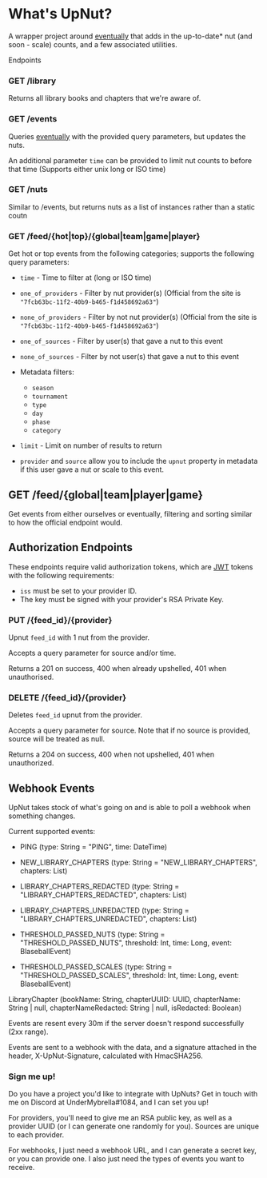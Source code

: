 # What's UpNut?

A wrapper project around [eventually](https://allie-signet.stoplight.io/docs/eventually/reference/eventually-api.v1.yaml) that adds in the up-to-date* nut (and soon - scale) counts, and a few associated utilities.

Endpoints

### GET /library
Returns all library books and chapters that we're aware of.

### GET /events
Queries [eventually](https://allie-signet.stoplight.io/docs/eventually/reference/eventually-api.v1.yaml/paths/~1events/get) with the provided query parameters, but updates the nuts.

An additional parameter `time` can be provided to limit nut counts to before that time (Supports either unix long or ISO time)

### GET /nuts
Similar to /events, but returns nuts as a list of instances rather than a static coutn

### GET /feed/{hot|top}/{global|team|game|player}
Get hot or top events from the following categories; supports the following query parameters:

- `time` - Time to filter at (long or ISO time)
- `one_of_providers` - Filter by nut provider(s) (Official from the site is `"7fcb63bc-11f2-40b9-b465-f1d458692a63"`)
- `none_of_providers` - Filter by not nut provider(s) (Official from the site is `"7fcb63bc-11f2-40b9-b465-f1d458692a63"`)
- `one_of_sources` - Filter by user(s) that gave a nut to this event
- `none_of_sources` - Filter by not user(s) that gave a nut to this event

- Metadata filters:
    - `season`
    - `tournament`
    - `type`
    - `day`
    - `phase`
    - `category`
    
- `limit` - Limit on number of results to return

- `provider` and `source` allow you to include the `upnut` property in metadata if this user gave a nut or scale to this event.

## GET /feed/{global|team|player|game}

Get events from either ourselves or eventually, filtering and sorting similar to how the official endpoint would.

## Authorization Endpoints
These endpoints require valid authorization tokens, which are [JWT](https://jwt.io/) tokens with the following requirements:

- `iss` must be set to your provider ID.
- The key must be signed with your provider's RSA Private Key.

### PUT /{feed_id}/{provider}
Upnut `feed_id` with 1 nut from the provider.

Accepts a query parameter for source and/or time. 

Returns a 201 on success, 400 when already upshelled, 401 when unauthorised.

### DELETE /{feed_id}/{provider}
Deletes `feed_id` upnut from the provider.

Accepts a query parameter for source. Note that if no source is provided, source will be treated as null.

Returns a 204 on success, 400 when not upshelled, 401 when unauthorized.

## Webhook Events

UpNut takes stock of what's going on and is able to poll a webhook when something changes.

Current supported events:

- PING (type: String = "PING", time: DateTime)
- NEW_LIBRARY_CHAPTERS (type: String = "NEW_LIBRARY_CHAPTERS", chapters: List<LibraryChapter>)
- LIBRARY_CHAPTERS_REDACTED (type: String = "LIBRARY_CHAPTERS_REDACTED", chapters: List<LibraryChapter>)
- LIBRARY_CHAPTERS_UNREDACTED (type: String = "LIBRARY_CHAPTERS_UNREDACTED", chapters: List<LibraryChapter>)

- THRESHOLD_PASSED_NUTS (type: String = "THRESHOLD_PASSED_NUTS", threshold: Int, time: Long, event: BlaseballEvent)
- THRESHOLD_PASSED_SCALES (type: String = "THRESHOLD_PASSED_SCALES", threshold: Int, time: Long, event: BlaseballEvent)

LibraryChapter (bookName: String, chapterUUID: UUID, chapterName: String | null, chapterNameRedacted: String | null, isRedacted: Boolean)

Events are resent every 30m if the server doesn't respond successfully (2xx range).

Events are sent to a webhook with the data, and a signature attached in the header, X-UpNut-Signature, calculated with HmacSHA256.

### Sign me up!
Do you have a project you'd like to integrate with UpNuts? Get in touch with me on Discord at UnderMybrella#1084, and I can set you up!

For providers, you'll need to give me an RSA public key, as well as a provider UUID (or I can generate one randomly for you). Sources are unique to each provider.

For webhooks, I just need a webhook URL, and I can generate a secret key, or you can provide one. I also just need the types of events you want to receive.
